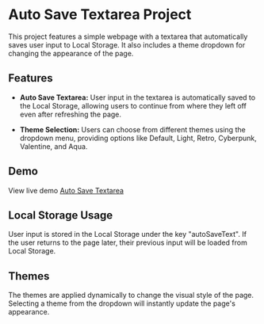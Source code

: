 # Auto Save Textarea Project

This project features a simple webpage with a textarea that automatically saves user input to Local Storage. It also includes a theme dropdown for changing the appearance of the page.

## Features

- **Auto Save Textarea:** User input in the textarea is automatically saved to the Local Storage, allowing users to continue from where they left off even after refreshing the page.

- **Theme Selection:** Users can choose from different themes using the dropdown menu, providing options like Default, Light, Retro, Cyberpunk, Valentine, and Aqua.

## Demo
View live demo [Auto Save Textarea](https://auto-save-textarea.netlify.app/)

## Local Storage Usage

User input is stored in the Local Storage under the key "autoSaveText". If the user returns to the page later, their previous input will be loaded from Local Storage.

## Themes

The themes are applied dynamically to change the visual style of the page. Selecting a theme from the dropdown will instantly update the page's appearance.

